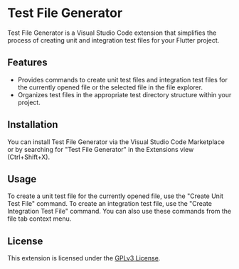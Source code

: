 # Test File Generator


Test File Generator is a Visual Studio Code extension that simplifies the process of creating unit and integration test files for your Flutter project.

## Features

- Provides commands to create unit test files and integration test files for the currently opened file or the selected file in the file explorer.
- Organizes test files in the appropriate test directory structure within your project.

## Installation

You can install Test File Generator via the Visual Studio Code Marketplace or by searching for "Test File Generator" in the Extensions view (Ctrl+Shift+X).

## Usage

To create a unit test file for the currently opened file, use the "Create Unit Test File" command. To create an integration test file, use the "Create Integration Test File" command. You can also use these commands from the file tab context menu.

## License
This extension is licensed under the [GPLv3 License](LICENSE).